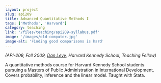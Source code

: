 ```yaml
---
layout: project
slug: api209
title: Advanced Quantitative Methods I
tags: ['Methods', 'Harvard']
category: teaching
link: '/files/teaching/api209-syllabus.pdf'
image: '/images/old-computer.jpg'
image-alt: 'Finding good comparisons is hard'
---
```



*(API-209, Fall 2009, [Dan Levy][], Harvard Kennedy School, Teaching Fellow)*

A quantitative methods course for Harvard Kennedy School students
pursuing a Masters of Public Administration in International
Development. Covers probability, inference and the linear
model. Taught with Stata.
  
<!-- * [Syllabus][] -->


[Dan Levy]: http://www.hks.harvard.edu/about/faculty-staff-directory/dan-levy
[Syllabus]: http://www.mattblackwell.org/files/teaching/api209-syllabus.pdf
